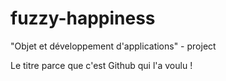 # fuzzy-happiness
 "Objet et développement d'applications" - project
 
 Le titre parce que c'est Github qui l'a voulu !
